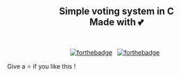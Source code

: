  <h2 align="center">
  Simple voting system in C <br/>
  Made with 💕
</h2>
<div align="center">
 
</div>

<br/>

<center>

[![forthebadge](https://forthebadge.com/images/badges/built-with-love.svg)](https://forthebadge.com) &nbsp;
[![forthebadge](https://forthebadge.com/images/badges/open-source.svg)](https://forthebadge.com) &nbsp;

</center>


Give a ⭐ if you like this !
